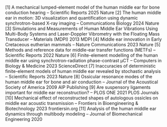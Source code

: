 [1] A mechanical lumped-element model of the human middle ear for bone conduction hearing – Scientific Reports 2025 Nature
[2] The human middle ear in motion: 3D visualization and quantification using dynamic synchrotron-based X-ray imaging – Communications Biology 2024 Nature
[3] Simulations and Measurements of Human Middle Ear Vibrations Using Multi-Body Systems and Laser-Doppler Vibrometry with the Floating Mass Transducer – Materials (MDPI) 2013 MDPI
[4] Middle ear innovation in Early Cretaceous eutherian mammals – Nature Communications 2023 Nature
[5] Methods and reference data for middle-ear transfer functions (METFs) – Scientific Reports 2022 Nature
[6] Finite-element modelling of the human middle ear using synchrotron-radiation phase-contrast μCT – Computers in Biology & Medicine 2023 ScienceDirect
[7] Inaccuracies of deterministic finite-element models of human middle ear revealed by stochastic analysis – Scientific Reports 2023 Nature
[8] Ossicular resonance modes of the human middle ear for bone and air conduction – Journal of the Acoustical Society of America 2009 AIP Publishing
[9] Are suspensory ligaments important for middle ear reconstruction? – PLOS ONE 2021 PLOS Journals
[10] Mechanical effect of reconstructed shapes of autologous ossicles on middle ear acoustic transmission – Frontiers in Bioengineering & Biotechnology 2023 frontiersin.org
[11] Analysis of the human middle ear dynamics through multibody modeling – Journal of Biomechanical Engineering 2020
